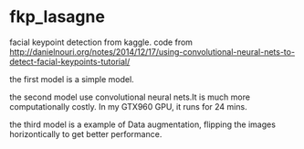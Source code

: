 # fkp_lasagne
facial keypoint detection from kaggle. code from http://danielnouri.org/notes/2014/12/17/using-convolutional-neural-nets-to-detect-facial-keypoints-tutorial/

the first model is a simple model. 

the second model use convolutional neural nets.It is much more computationally costly. In my GTX960 GPU, it runs for 24 mins.

the third model is a example of Data augmentation, flipping the images horizontically to get better performance.


